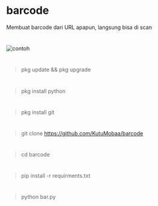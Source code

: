# barcode
Membuat barcode dari URL apapun, langsung bisa di scan 
#
![contoh](https://user-images.githubusercontent.com/124151847/227794944-dfd41daf-2b7c-47eb-9b4d-e1d1eed9fd3d.png)
#
> pkg update && pkg upgrade
#
> pkg install python
#
> pkg install git
#
> git clone https://github.com/KutuMobaa/barcode
#
> cd barcode
#
> pip install -r requirments.txt 
#
> python bar.py
# 
